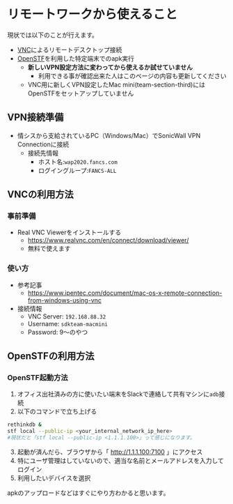 # リモートワークから使えること

現状では以下のことが行えます。
- [VNC](#vnc)によるリモートデスクトップ接続
- [OpenSTF](#openstf)を利用した特定端末でのapk実行
  - **新しいVPN設定方法に変わってから使えるか試せていません**
    - 利用できる事が確認出来た人はこのページの内容も更新してください
  - VNC用に新しくVPN設定したMac mini(team-section-third)にはOpenSTFをセットアップしていません

## VPN接続準備
- 情シスから支給されているPC（Windows/Mac）でSonicWall VPN Connectionに接続
  - 接続先情報
    - ホスト名:`wap2020.fancs.com`
    - ログイングループ:`FANCS-ALL`

## <a name="vnc">VNCの利用方法</a>

### 事前準備
- Real VNC Viewerをインストールする
  - https://www.realvnc.com/en/connect/download/viewer/
  - 無料で使えます

### 使い方
- 参考記事
  - https://www.ipentec.com/document/mac-os-x-remote-connection-from-windows-using-vnc
- 接続情報
  - VNC Server: `192.168.88.32`
  - Username: `sdkteam-macmini`
  - Password: 9～のやつ

## <a name="openstf">OpenSTFの利用方法</a>

### OpenSTF起動方法
1. オフィス出社済みの方に使いたい端末をSlackで連絡して共有マシンに`adb`接続
2. 以下のコマンドで立ち上げる
  ```bash
  rethinkdb &
  stf local --public-ip <your_internal_network_ip_here>
  #現状だと「stf local --public-ip <1.1.1.100>」って感じになります。
  ```
3. 起動が済んだら、ブラウザから「 http://1.1.1.100:7100 」にアクセス
4. 特にユーザ管理はしていないので、適当な名前とメールアドレスを入力してログイン
5. 利用したいデバイスを選択

apkのアップロードなどはすぐにやり方わかると思います。
